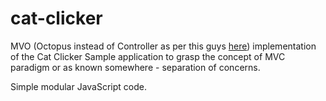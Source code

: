 # cat-clicker
MVO (Octopus instead of Controller as per this guys [here](https://www.udacity.com/course/javascript-design-patterns--ud989)) implementation of the Cat Clicker
Sample application to grasp the concept of MVC paradigm or as known somewhere - separation of concerns. 

Simple modular JavaScript code.
